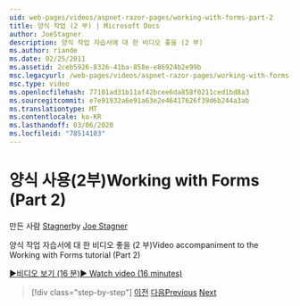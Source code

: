 ```yaml
---
uid: web-pages/videos/aspnet-razor-pages/working-with-forms-part-2
title: 양식 작업 (2 부) | Microsoft Docs
author: JoeStagner
description: 양식 작업 자습서에 대 한 비디오 좋을 (2 부)
ms.author: riande
ms.date: 02/25/2011
ms.assetid: 2ceb5926-8326-41ba-858e-e86924b2e99b
msc.legacyurl: /web-pages/videos/aspnet-razor-pages/working-with-forms-part-2
msc.type: video
ms.openlocfilehash: 77101ad31b11af42bcee6da858f0211ced1bd8a3
ms.sourcegitcommit: e7e91932a6e91a63e2e46417626f39d6b244a3ab
ms.translationtype: MT
ms.contentlocale: ko-KR
ms.lasthandoff: 03/06/2020
ms.locfileid: "78514103"
---
```

# <a name="working-with-forms-part-2"></a><span data-ttu-id="12ef1-103">양식 사용(2부)</span><span class="sxs-lookup"><span data-stu-id="12ef1-103">Working with Forms (Part 2)</span></span>

<span data-ttu-id="12ef1-104">만든 사람 [Stagner](https://github.com/JoeStagner)</span><span class="sxs-lookup"><span data-stu-id="12ef1-104">by [Joe Stagner](https://github.com/JoeStagner)</span></span>

<span data-ttu-id="12ef1-105">양식 작업 자습서에 대 한 비디오 좋을 (2 부)</span><span class="sxs-lookup"><span data-stu-id="12ef1-105">Video accompaniment to the Working with Forms tutorial (Part 2)</span></span>

<span data-ttu-id="12ef1-106">[&#9654;비디오 보기 (16 분)](https://channel9.msdn.com/Blogs/ASP-NET-Site-Videos/working-with-forms-(part-2))</span><span class="sxs-lookup"><span data-stu-id="12ef1-106">[&#9654; Watch video (16 minutes)](https://channel9.msdn.com/Blogs/ASP-NET-Site-Videos/working-with-forms-(part-2))</span></span>

> [!div class="step-by-step"]
> <span data-ttu-id="12ef1-107">[이전](working-with-forms-part-1.md)
> [다음](working-with-data-part-1.md)</span><span class="sxs-lookup"><span data-stu-id="12ef1-107">[Previous](working-with-forms-part-1.md)
[Next](working-with-data-part-1.md)</span></span>

